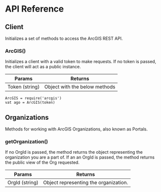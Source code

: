 
# API Reference

## Client

Initializes a set of methods to access the ArcGIS REST API.

### ArcGIS()

Initializes a client with a valid token to make requests. If no token is passed, the client will act as a public instance.

| Params           | Returns                                |
| ---------------- | -------------------------------------- |
| Token (string)   | Object with the below methods          |

```
ArcGIS = require('arcgis')
vat ago = ArcGIS(token)
```

## Organizations

Methods for working with ArcGIS Organizations, also known as Portals.

### getOrganization()

If no OrgId is passed, the method returns the object representing the organization you are a part of. If an an OrgId is passed, the method returns the public view of the Org requested.

| Params         | Returns                                |
| -------------- | -------------------------------------- |
| OrgId (string) | Object representing the organization.  |